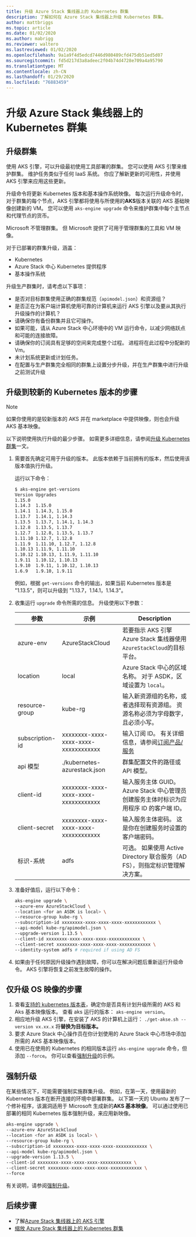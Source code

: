 ```yaml
---
title: 升级 Azure Stack 集线器上的 Kubernetes 群集
description: 了解如何在 Azure Stack 集线器上升级 Kubernetes 群集。
author: mattbriggs
ms.topic: article
ms.date: 01/02/2020
ms.author: mabrigg
ms.reviewer: waltero
ms.lastreviewed: 01/02/2020
ms.openlocfilehash: 9a1a9f4d5edcd7446d980489cfd475db51ed5d07
ms.sourcegitcommit: fd5d217d3a8adeec2f04b74d4728e709a4a95790
ms.translationtype: MT
ms.contentlocale: zh-CN
ms.lasthandoff: 01/29/2020
ms.locfileid: "76883459"
---
```

# <a name="upgrade-a-kubernetes-cluster-on-azure-stack-hub"></a>升级 Azure Stack 集线器上的 Kubernetes 群集

## <a name="upgrade-a-cluster"></a>升级群集

使用 AKS 引擎，可以升级最初使用工具部署的群集。 您可以使用 AKS 引擎来维护群集。 维护任务类似于任何 IaaS 系统。 你应了解新更新的可用性，并使用 AKS 引擎来应用这些更新。

升级命令将更新 Kubernetes 版本和基本操作系统映像。 每次运行升级命令时，对于群集的每个节点，AKS 引擎都将使用与所使用的**AKS**版本关联的 AKS 基础映像创建新的 VM。 您可以使用 `aks-engine upgrade` 命令来维护群集中每个主节点和代理节点的货币。 

Microsoft 不管理群集。 但 Microsoft 提供了可用于管理群集的工具和 VM 映像。 

对于已部署的群集升级，涵盖：

-   Kubernetes
-   Azure Stack 中心 Kubernetes 提供程序
-   基本操作系统

升级生产群集时，请考虑以下事项：

-   是否对目标群集使用正确的群集规范（`apimodel.json`）和资源组？
-   是否正在为客户端计算机使用可靠的计算机来运行 AKS 引擎以及要从其执行升级操作的计算机？
-   请确保你有备份群集并且它可操作。
-   如果可能，请从 Azure Stack 中心环境中的 VM 运行命令，以减少网络跃点和可能的连接故障。
-   请确保你的订阅具有足够的空间来完成整个过程。 进程将在此过程中分配新的 Vm。
-   未计划系统更新或计划任务。
-   在配置与生产群集完全相同的群集上设置分步升级，并在生产群集中进行升级之前测试升级

## <a name="steps-to-upgrade-to-a-newer-kubernetes-version"></a>升级到较新的 Kubernetes 版本的步骤

> [!Note]  
> 如果你使用的是较新版本的 AKS 并在 marketplace 中提供映像，则也会升级 AKS 基本映像。

以下说明使用执行升级的最少步骤。 如需更多详细信息，请参阅[升级 Kubernetes 群集](https://github.com/Azure/aks-engine/blob/master/docs/topics/upgrade.md)一文。

1. 需要首先确定可用于升级的版本。 此版本依赖于当前拥有的版本，然后使用该版本值执行升级。

    运行以下命令：

    ```bash  
    $ aks-engine get-versions
    Version Upgrades
    1.15.0
    1.14.3  1.15.0
    1.14.1  1.14.3, 1.15.0
    1.13.7  1.14.1, 1.14.3
    1.13.5  1.13.7, 1.14.1, 1.14.3
    1.12.8  1.13.5, 1.13.7
    1.12.7  1.12.8, 1.13.5, 1.13.7
    1.11.10 1.12.7, 1.12.8
    1.11.9  1.11.10, 1.12.7, 1.12.8
    1.10.13 1.11.9, 1.11.10
    1.10.12 1.10.13, 1.11.9, 1.11.10
    1.9.11  1.10.12, 1.10.13
    1.9.10  1.9.11, 1.10.12, 1.10.13
    1.6.9   1.9.10, 1.9.11
    ```

    例如，根据 `get-versions` 命令的输出，如果当前 Kubernetes 版本是 "1.13.5"，则可以升级到 "1.13.7，1.14.1，1.14.3"。

2. 收集运行 `upgrade` 命令所需的信息。 升级使用以下参数：

    | 参数 | 示例 | Description |
    | --- | --- | --- |
    | azure-env | AzureStackCloud | 若要指示 AKS 引擎 Azure Stack 集线器使用 `AzureStackCloud`的目标平台。 |
    | location | local | Azure Stack 中心的区域名称。 对于 ASDK，区域设置为 `local`。 |
    | resource-group | kube-rg | 输入新资源组的名称，或者选择现有资源组。 资源名称必须为字母数字，且必须小写。 |
    | subscription-id | xxxxxxxx-xxxx-xxxx-xxxx-xxxxxxxxxxxx | 输入订阅 ID。 有关详细信息，请参阅[订阅产品/服务](https://docs.microsoft.com/azure-stack/user/azure-stack-subscribe-services#subscribe-to-an-offer) |
    | api 模型 | ./kubernetes-azurestack.json | 群集配置文件的路径或 API 模型。 |
    | client-id | xxxxxxxx-xxxx-xxxx-xxxx-xxxxxxxxxxxx | 输入服务主体 GUID。 Azure Stack 中心管理员创建服务主体时标识为应用程序 ID 的客户端 ID。 |
    | client-secret | xxxxxxxx-xxxx-xxxx-xxxx-xxxxxxxxxxxx | 输入服务主体密码。 这是你在创建服务时设置的客户端密码。 |
    | 标识-系统 | adfs | 可选。 如果使用 Active Directory 联合服务（AD FS），则指定标识管理解决方案。 |

3. 准备好值后，运行以下命令：

    ```bash  
    aks-engine upgrade \
    --azure-env AzureStackCloud \
    --location <for an ASDK is local> \
    --resource-group kube-rg \
    --subscription-id xxxxxxxx-xxxx-xxxx-xxxx-xxxxxxxxxxxx \
    --api-model kube-rg/apimodel.json \
    --upgrade-version 1.13.5 \
    --client-id xxxxxxxx-xxxx-xxxx-xxxx-xxxxxxxxxxxx \
    --client-secret xxxxxxxx-xxxx-xxxx-xxxx-xxxxxxxxxxxx \
    --identity-system adfs # required if using AD FS
    ```

4.  如果由于任何原因升级操作遇到故障，你可以在解决问题后重新运行升级命令。 AKS 引擎将恢复之前发生故障的操作。

## <a name="steps-to-only-upgrade-the-os-image"></a>仅升级 OS 映像的步骤

1. 查看[支持的 kubernetes 版本表](https://github.com/Azure/aks-engine/blob/master/docs/topics/azure-stack.md#supported-kubernetes-versions)，确定你是否具有计划升级所需的 AKS 和 Aks 基本映像版本。 查看 aks 运行的版本： `aks-engine version`。
2. 相应地升级 AKS 引擎，在安装了 AKS 的计算机上运行： `./get-akse.sh --version vx.xx.x` 将**替换为目标版本。**
3. 要求 Azure Stack 中心操作员在你计划使用的 Azure Stack 中心市场中添加所需的 AKS 基本映像版本。
4. 使用已在使用的 Kubernetes 的相同版本运行 `aks-engine upgrade` 命令，但添加 `--force`。 你可以查看[强制升级](#forcing-an-upgrade)的示例。


## <a name="forcing-an-upgrade"></a>强制升级

在某些情况下，可能需要强制实施群集升级。 例如，在第一天，使用最新的 Kubernetes 版本在断开连接的环境中部署群集。 以下第一天的 Ubuntu 发布了一个修补程序，该漏洞适用于 Microsoft 生成新的**AKS 基本映像**。 可以通过使用已部署的相同 Kubernetes 版本强制升级，来应用新映像。

```bash  
aks-engine upgrade \
--azure-env AzureStackCloud   
--location <for an ASDK is local> \
--resource-group kube-rg \
--subscription-id xxxxxxxx-xxxx-xxxx-xxxx-xxxxxxxxxxxx \
--api-model kube-rg/apimodel.json \
--upgrade-version 1.13.5 \
--client-id xxxxxxxx-xxxx-xxxx-xxxx-xxxxxxxxxxxx \
--client-secret xxxxxxxx-xxxx-xxxx-xxxx-xxxxxxxxxxxx \
--force
```

有关说明，请参阅[强制升级](https://github.com/Azure/aks-engine/blob/master/docs/topics/upgrade.md#force-upgrade)。

## <a name="next-steps"></a>后续步骤

- 了解[Azure Stack 集线器上的 AKS 引擎](azure-stack-kubernetes-aks-engine-overview.md)
- [缩放 Azure Stack 集线器上的 Kubernetes 群集](azure-stack-kubernetes-aks-engine-scale.md)